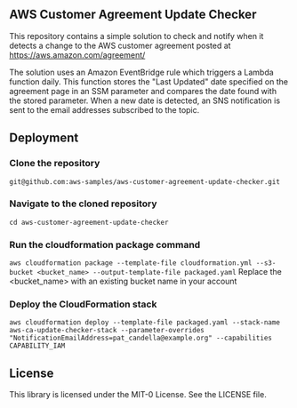 ## AWS Customer Agreement Update Checker

This repository contains a simple solution to check and notify when it detects a change to the AWS customer agreement posted at https://aws.amazon.com/agreement/


The solution uses an Amazon EventBridge rule which triggers a Lambda function daily. This function stores the "Last Updated" date specified on the agreement page in an SSM parameter and compares the date found with the stored parameter. When a new date is detected, an SNS notification is sent to the email addresses subscribed to the topic.

## Deployment

### Clone the repository
`git@github.com:aws-samples/aws-customer-agreement-update-checker.git`

### Navigate to the cloned repository
`cd aws-customer-agreement-update-checker`

### Run the cloudformation package command
`aws cloudformation package --template-file cloudformation.yml --s3-bucket <bucket_name> --output-template-file packaged.yaml`
Replace the <bucket_name> with an existing bucket name in your account

### Deploy the CloudFormation stack
`aws cloudformation deploy --template-file packaged.yaml --stack-name aws-ca-update-checker-stack --parameter-overrides "NotificationEmailAddress=pat_candella@example.org" --capabilities CAPABILITY_IAM`

## License

This library is licensed under the MIT-0 License. See the LICENSE file.

